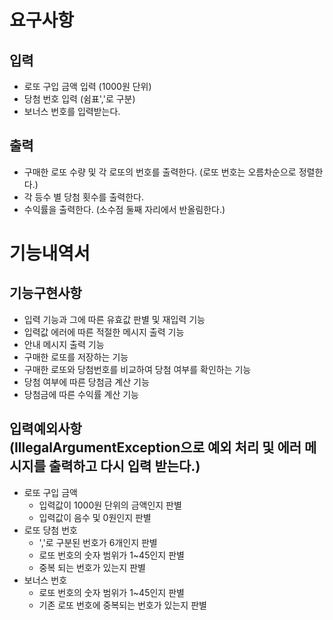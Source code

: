# 요구사항

## 입력
- 로또 구입 금액 입력 (1000원 단위)
- 당첨 번호 입력 (쉼표','로 구분)
- 보너스 번호를 입력받는다.

## 출력
- 구매한 로또 수량 및 각 로또의 번호를 출력한다. (로또 번호는 오름차순으로 정렬한다.)
- 각 등수 별 당첨 횟수를 출력한다.
- 수익률을 출력한다. (소수점 둘째 자리에서 반올림한다.)

# 기능내역서

## 기능구현사항
- 입력 기능과 그에 따른 유효값 판별 및 재입력 기능
- 입력값 에러에 따른 적절한 메시지 출력 기능
- 안내 메시지 출력 기능
- 구매한 로또를 저장하는 기능
- 구매한 로또와 당첨번호를 비교하여 당첨 여부를 확인하는 기능
- 당첨 여부에 따른 당첨금 계산 기능
- 당첨금에 따른 수익률 계산 기능

## 입력예외사항 <br>(IllegalArgumentException으로 예외 처리 및 에러 메시지를 출력하고 다시 입력 받는다.)
- 로또 구입 금액
  - 입력값이 1000원 단위의 금액인지 판별
  - 입력값이 음수 및 0원인지 판별
- 로또 당첨 번호
  - ','로 구분된 번호가 6개인지 판별
  - 로또 번호의 숫자 범위가 1~45인지 판별
  - 중복 되는 번호가 있는지 판별
- 보너스 번호
  - 로또 번호의 숫자 범위가 1~45인지 판별
  - 기존 로또 번호에 중복되는 번호가 있는지 판별

